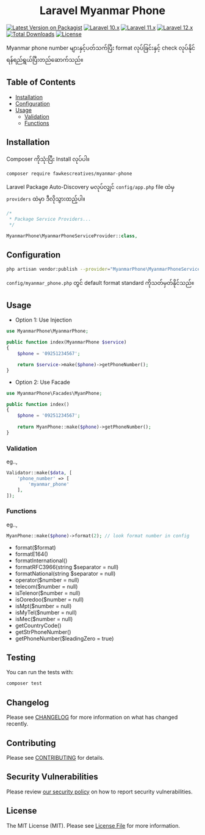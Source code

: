 <h1 align="center">Laravel Myanmar Phone</h1>

[![Latest Version on Packagist](https://img.shields.io/packagist/v/fawkescreatives/myanmar-phone.svg)](https://packagist.org/packages/fawkescreatives/myanmar-phone)
[![Laravel 10.x](https://img.shields.io/badge/Laravel-10.x-red.svg)](https://laravel.com/docs/10.x)
[![Laravel 11.x](https://img.shields.io/badge/Laravel-11.x-red.svg)](https://laravel.com/docs/11.x)
[![Laravel 12.x](https://img.shields.io/badge/Laravel-12.x-red.svg)](https://laravel.com/docs/12.x)
[![Total Downloads](https://poser.pugx.org/fawkescreatives/myanmar-phone/downloads)](https://packagist.org/packages/fawkescreatives/myanmar-phone)
[![License](https://img.shields.io/github/license/mashape/apistatus.svg)](https://packagist.org/packages/fawkescreatives/myanmar-phone)

Myanmar phone number များနှင့်ပတ်သက်ပြီး format လုပ်ခြင်းနှင့် check လုပ်နိုင်ရန်ရည်ရွယ်ပြီးတည်ဆောက်သည်။

## Table of Contents

<p>

- [Installation](#installation)
- [Configuration](#configuration)
- [Usage](#usage)
    - [Validation](#validation)
    - [Functions](#functions)

</p>

## Installation

Composer ကိုသုံးပြီး Install လုပ်ပါ။

```bash
composer require fawkescreatives/myanmar-phone
```

Laravel Package Auto-Discovery မလုပ်လျှင် `config/app.php` file ထဲမှ `providers` ထဲမှာ ဒီလိုသွားထည့်ပါ။

```php
/*
 * Package Service Providers...
 */

MyanmarPhone\MyanmarPhoneServiceProvider::class,
```

## Configuration

```bash
php artisan vendor:publish --provider="MyanmarPhone\MyanmarPhoneServiceProvider"
```

``config/myanmar_phone.php`` တွင် default format standard ကိုသတ်မှတ်နိုင်သည်။

## Usage

- Option 1: Use Injection

```php
use MyanmarPhone\MyanmarPhone;

public function index(MyanmarPhone $service)
{
    $phone = '09251234567';

    return $service->make($phone)->getPhoneNumber();
}
```

- Option 2: Use Facade

```php
use MyanmarPhone\Facades\MyanPhone;

public function index()
{
    $phone = '09251234567';
        
    return MyanPhone::make($phone)->getPhoneNumber();
}
```

### Validation

eg..,

```php
Validator::make($data, [
    'phone_number' => [
        'myanmar_phone'
    ],
]);
```

### Functions

eg..,

```php
MyanPhone::make($phone)->format(2); // look format number in config
```

- format($format)
- formatE164()
- formatInternational()
- formatRFC3966(string $separator = null)
- formatNational(string $separator = null)
- operator($number = null)
- telecom($number = null)
- isTelenor($number = null)
- isOoredoo($number = null)
- isMpt($number = null)
- isMyTel($number = null)
- isMec($number = null)
- getCountryCode()
- getStrPhoneNumber()
- getPhoneNumber($leadingZero = true)

## Testing

You can run the tests with:

```bash
composer test
```

## Changelog

Please see [CHANGELOG](CHANGELOG.md) for more information on what has changed recently.

## Contributing

Please see [CONTRIBUTING](.github/CONTRIBUTING.md) for details.

## Security Vulnerabilities

Please review [our security policy](../../security/policy) on how to report security vulnerabilities.

## License

The MIT License (MIT). Please see [License File](LICENSE.md) for more information.
